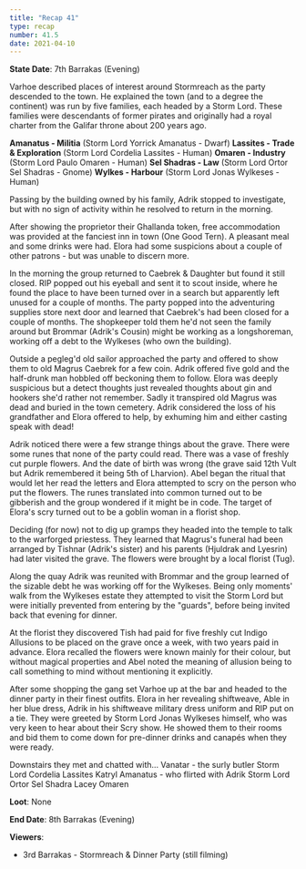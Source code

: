 ```yaml
---
title: "Recap 41"
type: recap
number: 41.5
date: 2021-04-10
---
```


**State Date**: 7th Barrakas (Evening) 
 
Varhoe described places of interest around Stormreach as the party descended to the town. He explained the town (and to a degree the continent) was run by five families, each headed by a Storm Lord. These families were descendants of former pirates and originally had a royal charter from the Galifar throne about 200 years ago.
 
**Amanatus - Militia**
(Storm Lord Yorrick Amanatus - Dwarf)
**Lassites - Trade & Exploration**
(Storm Lord Cordelia Lassites - Human)
**Omaren - Industry**
(Storm Lord Paulo Omaren - Human)
**Sel Shadras - Law**
(Storm Lord Ortor Sel Shadras - Gnome)
**Wylkes - Harbour**
(Storm Lord Jonas Wylkeses - Human)
 
Passing by the building owned by his family, Adrik stopped to investigate, but with no sign of activity within he resolved to return in the morning.
 
After showing the proprietor their Ghallanda token, free accommodation was provided at the fanciest inn in town (One Good Tern). A pleasant meal and some drinks were had. Elora had some suspicions about a couple of other patrons - but was unable to discern more.
 
In the morning the group returned to Caebrek & Daughter but found it still closed. RIP popped out his eyeball and sent it to scout inside, where he found the place to have been turned over in a search but apparently left unused for a couple of months. The party popped into the adventuring supplies store next door and learned that Caebrek's had been closed for a couple of months. The shopkeeper told them he'd not seen the family around but Brommar (Adrik's Cousin) might be working as a longshoreman, working off a debt to the Wylkeses (who own the building).
 
Outside a pegleg'd old sailor approached the party and offered to show them to old Magrus Caebrek for a few coin. Adrik offered five gold and the half-drunk man hobbled off beckoning them to follow. Elora was deeply suspicious but a detect thoughts just revealed thoughts about gin and hookers she'd rather not remember. Sadly it transpired old Magrus was dead and buried in the town cemetery. Adrik considered the loss of his grandfather and Elora offered to help, by exhuming him and either casting speak with dead!
 
Adrik noticed there were a few strange things about the grave. There were some runes that none of the party could read. There was a vase of freshly cut purple flowers. And the date of birth was wrong (the grave said 12th Vult but Adrik remembered it being 5th of Lharvion). Abel began the ritual that would let her read the letters and Elora attempted to scry on the person who put the flowers. The runes translated into common turned out to be gibberish and the group wondered if it might be in code. The target of Elora's scry turned out to be a goblin woman in a florist shop.
 
Deciding (for now) not to dig up gramps they headed into the temple to talk to the warforged priestess. They learned that Magrus's funeral had been arranged by Tishnar (Adrik's sister) and his parents (Hjuldrak and Lyesrin) had later visited the grave. The flowers were brought by a local florist (Tug).
 
Along the quay Adrik was reunited with Brommar and the group learned of the sizable debt he was working off for the Wylkeses. Being only moments' walk from the Wylkeses estate they attempted to visit the Storm Lord but were initially prevented from entering by the "guards", before being invited back that evening for dinner.
 
At the florist they discovered Tish had paid for five freshly cut Indigo Allusions to be placed on the grave once a week, with two years paid in advance. Elora recalled the flowers were known mainly for their colour, but without magical properties and Abel noted the meaning of allusion being to call something to mind without mentioning it explicitly.
 
After some shopping the gang set Varhoe up at the bar and headed to the dinner party in their finest outfits. Elora in her revealing shiftweave, Able in her blue dress, Adrik in his shiftweave military dress uniform and RIP put on a tie. They were greeted by Storm Lord Jonas Wylkeses himself, who was very keen to hear about their Scry show. He showed them to their rooms and bid them to come down for pre-dinner drinks and canapés when they were ready.
 
Downstairs they met and chatted with…
Vanatar - the surly butler
Storm Lord Cordelia Lassites
Katryl Amanatus - who flirted with Adrik
Storm Lord Ortor Sel Shadra
Lacey Omaren
 
**Loot**: None
 
**End Date**: 8th Barrakas (Evening)
 
**Viewers**:
- 3rd Barrakas - Stormreach & Dinner Party (still filming)